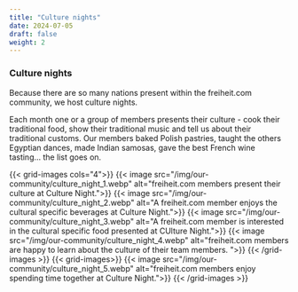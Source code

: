 ```yaml
---
title: "Culture nights"
date: 2024-07-05
draft: false
weight: 2
---
```


### Culture nights

Because there are so many nations present within the freiheit.com community, we host culture nights.

Each month one or a group of members presents their culture - cook their traditional food, show their traditional music and tell us about their traditional customs. Our members baked Polish pastries, taught the others Egyptian dances, made Indian samosas, gave the best French wine tasting… the list goes on.

{{< grid-images cols="4">}}
    {{< image src="/img/our-community/culture_night_1.webp" alt="freiheit.com members present their culture at Culture Night.">}}
    {{< image src="/img/our-community/culture_night_2.webp" alt="A freiheit.com member enjoys the cultural specific beverages at Culture Night.">}}
    {{< image src="/img/our-community/culture_night_3.webp" alt="A freiheit.com member is interested in the cultural specific food presented at CUlture Night.">}}
    {{< image src="/img/our-community/culture_night_4.webp" alt="freiheit.com members are happy to learn about the culture of their team members. ">}}
{{< /grid-images >}}
{{< grid-images>}}
    {{< image src="/img/our-community/culture_night_5.webp" alt="freiheit.com members enjoy spending time together at Culture Night.">}}
{{< /grid-images >}}
